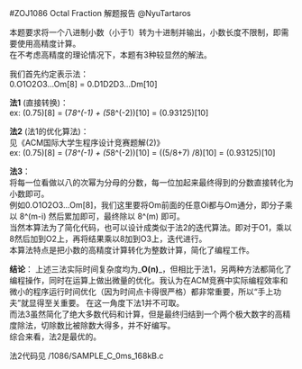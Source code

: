 #ZOJ1086 Octal Fraction 解题报告 @NyuTartaros  

本题要求将一个八进制小数（小于1）转为十进制并输出，小数长度不限制，即需要使用高精度计算。  
在不考虑高精度的理论情况下，本题有3种较显然的解法。 
 
我们首先约定表示法：  
0.O1O2O3...Om[8] = 0.D1D2D3...Dm[10]  

**法1** (直接转换)：  
ex: (0.75)[8] = (7*8^(-1) + (5*8^(-2))[10] = (0.93125)[10]  

**法2** (法1的优化算法)：  
见《ACM国际大学生程序设计竞赛题解(2)》  
ex: (0.75)[8] = (7*8^(-1) + (5*8^(-2))[10] = ((5/8+7) /8)[10] = (0.93125)[10]  

**法3**：  
将每一位看做以八的次幂为分母的分数，每一位加起来最终得到的分数直接转化为小数即可。  
例如0.O1O2O3...Om[8]，我们这里要将Om前面的任意Oi都与Om通分，即分子乘以 8^(m-i) 然后累加即可，最终除以 8^(m) 即可。  
当然本算法为了简化代码，也可以设计成类似于法2的迭代算法。即对于O1，乘以8然后加到O2上，再将结果乘以8加到O3上，迭代进行。  
本算法特点是把小数的高精度计算转化为整数计算，简化了编程工作。

**结论**：
上述三法实际时间复杂度均为_**O(n)**_，但相比于法1，另两种方法都简化了编程操作，同时在运算上做出微量的优化。我认为在ACM竞赛中实际编程效率和微小的程序运行时间优化（因为时间点卡得很严格）都非常重要，所以“手上功夫”就显得至关重要。 在这一角度下法1并不可取。  
而法3虽然简化了绝大多数代码和计算，但是最终归结到一个两个极大数字的高精度除法，切除数比被除数大得多，并不好编写。  
综合来看，法2是最优的。  

法2代码见 /1086/SAMPLE_C_0ms_168kB.c  
